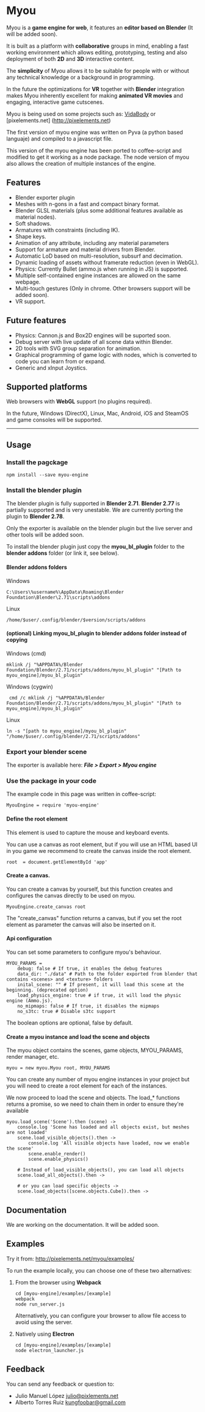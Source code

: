 # Myou

Myou is a __game engine for web__, it features an __editor based on Blender__
(It will be added soon).

It is built as a platform with __collaborative__ groups in mind, enabling a fast working environment which allows editing, prototyping, testing and also deployment of both __2D__ and __3D__ interactive content.

The __simplicity__ of Myou allows it to be suitable for people with or without any technical knowledge or a background in programming.

In the future the optimizations for __VR__ together with __Blender__ integration makes Myou inherently excellent for making __animated VR movies__ and engaging, interactive game cutscenes.

Myou is being used on some projects such as: [VidaBody](http://vidasystems.com/vidabody/) or [pixelements.net] (http://pixelements.net)

The first version of myou engine was written on Pyva (a python based languaje) and compiled to a javascript file.

This version of the myou engine has been ported to coffee-script and modified to
get it working as a node package. The node version of myou also allows the creation of
multiple instances of the engine.

## Features
* Blender exporter plugin
* Meshes with n-gons in a fast and compact binary format.
* Blender GLSL materials (plus some additional features available as material nodes).
* Soft shadows.
* Armatures with constraints (including IK).
* Shape keys.
* Animation of any attribute, including any material parameters
* Support for armature and material drivers from Blender.
* Automatic LoD based on multi-resolution, subsurf and decimation.
* Dynamic loading of assets without framerate reduction (even in WebGL).
* Physics: Currently Bullet (ammo.js when running in JS) is supported.
* Multiple self-contained engine instances are allowed on the same webpage.
* Multi-touch gestures (Only in chrome. Other browsers support will be added soon).
* VR support.


## Future features
* Physics: Cannon.js and Box2D engines will be suported soon.
* Debug server with live update of all scene data within Blender.
* 2D tools with SVG group separation for animation.
* Graphical programming of game logic with nodes, which is converted to code
you can learn from or expand.
* Generic and xInput Joystics.


## Supported platforms
Web browsers with __WebGL__ support (no plugins required).

In the future, Windows (DirectX), Linux, Mac, Android, iOS and SteamOS
and game consoles will be supported.

-----
## Usage
### Install the pagckage
```
npm install --save myou-engine
```

### Install the blender plugin
The blender plugin is fully supported in __Blender 2.71__.
__Blender 2.77__ is partially supported and is very unestable.
We are currently porting the plugin to __Blender 2.78__.

Only the exporter is available on the blender plugin but the live server and other
tools will be added soon.

To install the blender plugin just copy the __myou_bl_plugin__ folder to the __blender addons__ folder (or link it, see below).

#### Blender addons folders

Windows
```
C:\Users\%username%\AppData\Roaming\Blender Foundation\Blender\2.71\scripts\addons
```

Linux
```
/home/$user/.config/blender/$version/scripts/addons
```

#### (optional) Linking myou_bl_plugin to blender addons folder instead of copying

Windows (cmd)
```
mklink /j "%APPDATA%/Blender Foundation/Blender/2.71/scripts/addons/myou_bl_plugin" "[Path to myou_engine]/myou_bl_plugin"
```

Windows (cygwin)
```
 cmd /c mklink /j "%APPDATA%/Blender Foundation/Blender/2.71/scripts/addons/myou_bl_plugin" "[Path to myou_engine]/myou_bl_plugin"
```

Linux
```
ln -s "[path to myou_engine]/myou_bl_plugin" "/home/$user/.config/blender/2.71/scripts/addons"
```

### Export your blender scene
The exporter is available here: *__File > Export > Myou engine__*

### Use the package in your code
The example code in this page was written in coffee-script:
```coffee-script
MyouEngine = require 'myou-engine'
```

#### Define the root element
This element is used to capture the mouse and keyboard events.

You can use a canvas as root element, but if you will use an HTML based UI in
you game we recommend to create the canvas inside the root element.

```coffee-script
root  = document.getElementById 'app'
```

#### Create a canvas.
You can create a canvas by yourself, but this function creates and configures
the canvas directly to be used on myou.

```coffee-script
MyouEngine.create_canvas root
```
The "create_canvas" function returns a canvas, but if you set the root element
as parameter the canvas will also be inserted on it.

#### Api configuration
You can set some parameters to configure myou's behaviour.

```coffee-script
MYOU_PARAMS =
    debug: false # If true, it enables the debug features
    data_dir: "./data" # Path to the folder exported from blender that contains <scenes> and <texture> folders
    inital_scene: "" # If present, it will load this scene at the beginning. (deprecated option)
    load_physics_engine: true # if true, it will load the physic engine (Ammo.js).
    no_mipmaps: false # If true, it disables the mipmaps
    no_s3tc: true # Disable s3tc support
```
The boolean options are optional, false by default.

#### Create a myou instance and load the scene and objects
The myou object contains the scenes, game objects, MYOU_PARAMS, render manager, etc.
```coffee-script
myou = new myou.Myou root, MYOU_PARAMS
```
You can create any number of myou engine instances in your project but you will
need to create a root element for each of the instances.

We now proceed to load the scene and objects. The load_* functions returns a promise,
so we need to chain them in order to ensure they're available

```coffee-script
myou.load_scene('Scene').then (scene) ->
    console.log 'Scene has loaded and all objects exist, but meshes are not loaded'
    scene.load_visible_objects().then ->
        console.log 'All visible objects have loaded, now we enable the scene'
        scene.enable_render()
        scene.enable_physics()

    # Instead of load_visible_objects(), you can load all objects
    scene.load_all_objects().then ->

    # or you can load specific objects ->
    scene.load_objects([scene.objects.Cube]).then ->
```

## Documentation
We are working on the documentation. It will be added soon.

## Examples
Try it from:
<http://pixelements.net/myou/examples/>

To run the example locally, you can choose one of these two alternatives:

1. From the browser using __Webpack__

    ```
    cd [myou-engine]/examples/[example]
    webpack
    node run_server.js
    ```

    Alternatively, you can configure your browser to allow file access to avoid using the server.

2. Natively using __Electron__

    ```
    cd [myou-engine]/examples/[example]
    node electron_launcher.js
    ```

## Feedback

You can send any feedback or question to:
* Julio Manuel López <julio@pixlements.net>
* Alberto Torres Ruiz <kungfoobar@gmail.com>
